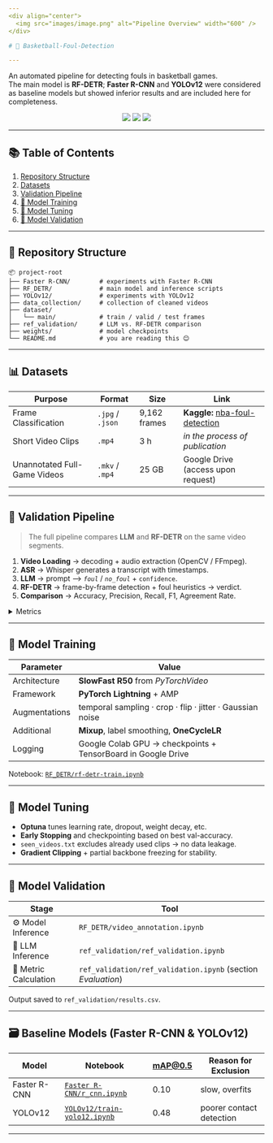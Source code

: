 ```yaml
---
<div align="center">
  <img src="images/image.png" alt="Pipeline Overview" width="600" />
</div>

# 🏀 Basketball-Foul-Detection

---
```


An automated pipeline for detecting fouls in basketball games.  
The main model is **RF-DETR**; **Faster R-CNN** and **YOLOv12** were considered as baseline models but showed inferior results and are included here for completeness.

<p align="center">
  <img src="https://img.shields.io/badge/PyTorch-2.2-blue?logo=pytorch" />
  <img src="https://img.shields.io/badge/Lightning-2.2.1-blueviolet?logo=lightning" />
  <img src="https://img.shields.io/badge/License-MIT-green" />
</p>

---

## 📚 Table of Contents
1. [Repository Structure](#-repository-structure)
2. [Datasets](#-datasets)
3. [Validation Pipeline](#-validation-pipeline)
4. [📁 Model Training](#-model-training)
5. [📁 Model Tuning](#-model-tuning)
6. [📁 Model Validation](#-model-validation)

---

## 📂 Repository Structure
```text
📦 project-root
├── Faster R-CNN/        # experiments with Faster R-CNN
├── RF_DETR/             # main model and inference scripts
├── YOLOv12/             # experiments with YOLOv12
├── data_collection/     # collection of cleaned videos
├── dataset/
│   └── main/            # train / valid / test frames
├── ref_validation/      # LLM vs. RF-DETR comparison
├── weights/             # model checkpoints
└── README.md            # you are reading this 😊
```
---

## 📊 Datasets

| Purpose                         | Format            | Size        | Link                                      |
|---------------------------------|-------------------|-------------|-------------------------------------------|
| Frame Classification            | `.jpg` / `.json`  | 9,162 frames| **Kaggle:** [nba-foul-detection]          |
| Short Video Clips               | `.mp4`            | 3 h         | *in the process of publication*           |
| Unannotated Full-Game Videos    | `.mkv` / `.mp4`   | 25 GB       | Google Drive (access upon request)        |

[nba-foul-detection]: https://www.kaggle.com/datasets/vladimirkalinovski/nba-foul-detection


---

## 🔄 Validation Pipeline

> The full pipeline compares **LLM** and **RF-DETR** on the same video segments.

1. **Video Loading** → decoding + audio extraction (OpenCV / FFmpeg).  
2. **ASR** → Whisper generates a transcript with timestamps.  
3. **LLM** → prompt ⟶ *`foul`* / *`no_foul`* + `confidence`.  
4. **RF-DETR** → frame-by-frame detection + foul heuristics → verdict.  
5. **Comparison** → Accuracy, Precision, Recall, F1, Agreement Rate.  

<details>
<summary>Metrics</summary>

| Metric         | Formula                                        |
|----------------|------------------------------------------------|
| Accuracy       | (TP + TN) / (P + N)                            |
| Precision      | TP / (TP + FP)                                 |
| Recall         | TP / (TP + FN)                                 |
| F1-score       | 2 · (Precision · Recall) / (Precision + Recall)|
| Agreement Rate | (# of matching verdicts) / (# of all cases)    |

**TP** – both predicted *foul* and it is actually a foul, **TN** – both predicted *no_foul*, **FP** – false positive foul, **FN** – missed foul.
</details>

---


## 📁 Model Training

| Parameter      | Value                                                      |
|----------------|------------------------------------------------------------|
| Architecture   | **SlowFast R50** from *PyTorchVideo*                       |
| Framework      | **PyTorch Lightning** + AMP                                |
| Augmentations  | temporal sampling · crop · flip · jitter · Gaussian noise  |
| Additional     | **Mixup**, label smoothing, **OneCycleLR**                 |
| Logging        | Google Colab GPU → checkpoints + TensorBoard in Google Drive |

Notebook: [`RF_DETR/rf-detr-train.ipynb`](./RF_DETR/rf-detr-train.ipynb)

---

## 📁 Model Tuning

- **Optuna** tunes learning rate, dropout, weight decay, etc.  
- **Early Stopping** and checkpointing based on best val-accuracy.  
- `seen_videos.txt` excludes already used clips → no data leakage.  
- **Gradient Clipping** + partial backbone freezing for stability.

---


## 📁 Model Validation

| Stage                | Tool                                               |
|----------------------|----------------------------------------------------|
| ⚙️ Model Inference   | `RF_DETR/video_annotation.ipynb`                   |
| 📖 LLM Inference     | `ref_validation/ref_validation.ipynb`              |
| 🏁 Metric Calculation | `ref_validation/ref_validation.ipynb` (section *Evaluation*) |

Output saved to `ref_validation/results.csv`.

---

## 🗃️ Baseline Models (Faster R-CNN & YOLOv12)

| Model         | Notebook                                           | mAP@0.5 | Reason for Exclusion       |
|---------------|----------------------------------------------------|---------|----------------------------|
| Faster R-CNN  | [`Faster R-CNN/r_cnn.ipynb`](./Faster%20R-CNN/r_cnn.ipynb) | 0.10    | slow, overfits             |
| YOLOv12       | [`YOLOv12/train-yolo12.ipynb`](./YOLOv12/train-yolo12.ipynb) | 0.48    | poorer contact detection   |

---


